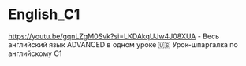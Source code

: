 # English_C1

https://youtu.be/gqnLZgM0Svk?si=LKDAkqUJw4J08XUA - Весь английский язык ADVANCED в одном уроке 🇺🇸 Урок-шпаргалка по английскому С1
